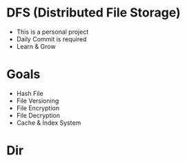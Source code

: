 # DFS (Distributed File Storage)
- This is a personal project
- Daily Commit is required
- Learn & Grow

# Goals
- Hash File
- File Versioning
- File Encryption
- File Decryption
- Cache & Index System

# Dir